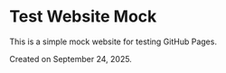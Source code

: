 # Test Website Mock

This is a simple mock website for testing GitHub Pages.

Created on September 24, 2025.
